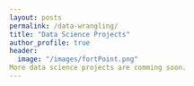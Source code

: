 ```yaml
---
layout: posts
permalink: /data-wrangling/
title: "Data Science Projects"
author_profile: true
header:
  image: "/images/fortPoint.png"
More data science projects are comming soon.
---
```




